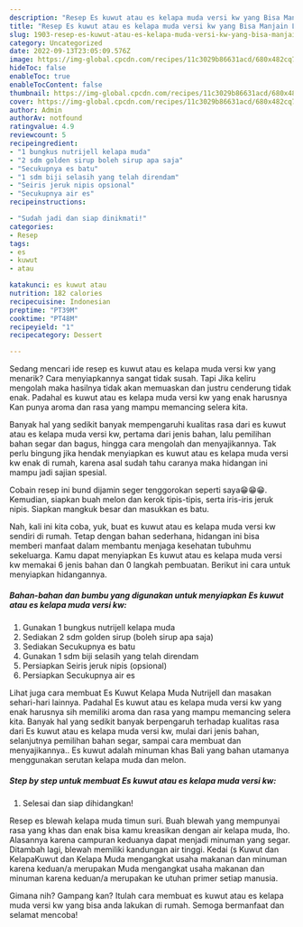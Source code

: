 ```yaml
---
description: "Resep Es kuwut atau es kelapa muda versi kw yang Bisa Manjain Lidah, Buat Buka Puasa Lezat Sekali"
title: "Resep Es kuwut atau es kelapa muda versi kw yang Bisa Manjain Lidah, Buat Buka Puasa Lezat Sekali"
slug: 1903-resep-es-kuwut-atau-es-kelapa-muda-versi-kw-yang-bisa-manjain-lidah-buat-buka-puasa-lezat-sekali
category: Uncategorized
date: 2022-09-13T23:05:09.576Z
image: https://img-global.cpcdn.com/recipes/11c3029b86631acd/680x482cq70/es-kuwut-atau-es-kelapa-muda-versi-kw-foto-resep-utama.jpg
hideToc: false
enableToc: true
enableTocContent: false
thumbnail: https://img-global.cpcdn.com/recipes/11c3029b86631acd/680x482cq70/es-kuwut-atau-es-kelapa-muda-versi-kw-foto-resep-utama.jpg
cover: https://img-global.cpcdn.com/recipes/11c3029b86631acd/680x482cq70/es-kuwut-atau-es-kelapa-muda-versi-kw-foto-resep-utama.jpg
author: Admin
authorAv: notfound
ratingvalue: 4.9
reviewcount: 5
recipeingredient:
- "1 bungkus nutrijell kelapa muda"
- "2 sdm golden sirup boleh sirup apa saja"
- "Secukupnya es batu"
- "1 sdm biji selasih yang telah direndam"
- "Seiris jeruk nipis opsional"
- "Secukupnya air es"
recipeinstructions:

- "Sudah jadi dan siap dinikmati!"
categories:
- Resep
tags:
- es
- kuwut
- atau

katakunci: es kuwut atau 
nutrition: 182 calories
recipecuisine: Indonesian
preptime: "PT39M"
cooktime: "PT48M"
recipeyield: "1"
recipecategory: Dessert

---
```



Sedang mencari ide resep es kuwut atau es kelapa muda versi kw yang menarik? Cara menyiapkannya sangat tidak susah. Tapi Jika keliru mengolah maka hasilnya tidak akan memuaskan dan justru cenderung tidak enak. Padahal es kuwut atau es kelapa muda versi kw yang enak harusnya Kan punya aroma dan rasa yang mampu memancing selera kita.


Banyak hal yang sedikit banyak mempengaruhi kualitas rasa dari es kuwut atau es kelapa muda versi kw, pertama dari jenis bahan, lalu pemilihan bahan segar dan bagus, hingga cara mengolah dan menyajikannya. Tak perlu bingung jika hendak menyiapkan es kuwut atau es kelapa muda versi kw enak di rumah, karena asal sudah tahu caranya maka hidangan ini mampu jadi sajian spesial.

Cobain resep ini bund dijamin seger tenggorokan seperti saya😁😁😁. Kemudian, siapkan buah melon dan kerok tipis-tipis, serta iris-iris jeruk nipis. Siapkan mangkuk besar dan masukkan es batu.


Nah, kali ini kita coba, yuk, buat es kuwut atau es kelapa muda versi kw sendiri di rumah. Tetap dengan bahan sederhana, hidangan ini bisa memberi manfaat dalam membantu menjaga kesehatan tubuhmu sekeluarga. Kamu dapat menyiapkan Es kuwut atau es kelapa muda versi kw memakai 6 jenis bahan dan 0 langkah pembuatan. Berikut ini cara untuk menyiapkan hidangannya.

<!--inarticleads1-->

##### Bahan-bahan dan bumbu yang digunakan untuk menyiapkan Es kuwut atau es kelapa muda versi kw:

1. Gunakan 1 bungkus nutrijell kelapa muda
1. Sediakan 2 sdm golden sirup (boleh sirup apa saja)
1. Sediakan Secukupnya es batu
1. Gunakan 1 sdm biji selasih yang telah direndam
1. Persiapkan Seiris jeruk nipis (opsional)
1. Persiapkan Secukupnya air es


Lihat juga cara membuat Es Kuwut Kelapa Muda Nutrijell dan masakan sehari-hari lainnya. Padahal Es kuwut atau es kelapa muda versi kw yang enak harusnya sih memiliki aroma dan rasa yang mampu memancing selera kita. Banyak hal yang sedikit banyak berpengaruh terhadap kualitas rasa dari Es kuwut atau es kelapa muda versi kw, mulai dari jenis bahan, selanjutnya pemilihan bahan segar, sampai cara membuat dan menyajikannya.. Es kuwut adalah minuman khas Bali yang bahan utamanya menggunakan serutan kelapa muda dan melon. 

<!--inarticleads2-->

##### Step by step untuk membuat Es kuwut atau es kelapa muda versi kw:


1. Selesai dan siap dihidangkan!

Resep es blewah kelapa muda timun suri. Buah blewah yang mempunyai rasa yang khas dan enak bisa kamu kreasikan dengan air kelapa muda, lho. Alasannya karena campuran keduanya dapat menjadi minuman yang segar. Ditambah lagi, blewah memiliki kandungan air tinggi. Kedai (s Kuwut dan KelapaKuwut dan Kelapa Muda mengangkat usaha makanan dan minuman karena keduan/a merupakan Muda mengangkat usaha makanan dan minuman karena keduan/a merupakan ke utuhan primer setiap manusia. 

Gimana nih? Gampang kan? Itulah cara membuat es kuwut atau es kelapa muda versi kw yang bisa anda lakukan di rumah. Semoga bermanfaat dan selamat mencoba!
